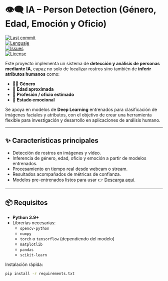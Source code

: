 # 👁️‍🗨️ IA – Person Detection (Género, Edad, Emoción y Oficio)

[![Last commit](https://img.shields.io/github/last-commit/InfiniteVoid-lab/IA-PersonDetection?logo=git&color=0EA5E9)](https://github.com/InfiniteVoid-lab/IA-PersonDetection/commits)  
[![Lenguaje](https://img.shields.io/github/languages/top/InfiniteVoid-lab/IA-PersonDetection?logo=python&label=python&color=3776AB)](./)  
[![Issues](https://img.shields.io/github/issues/InfiniteVoid-lab/IA-PersonDetection?color=22C55E)](https://github.com/InfiniteVoid-lab/IA-PersonDetection/issues)  
[![License](https://img.shields.io/badge/license-MIT-10B981.svg)](#licencia)  

Este proyecto implementa un sistema de **detección y análisis de personas mediante IA**, capaz no solo de localizar rostros sino también de **inferir atributos humanos** como:  

- 👩‍🦱 **Género**  
- 🎂 **Edad aproximada**  
- 💼 **Profesión / oficio estimado**  
- 🙂 **Estado emocional**  

Se apoya en modelos de **Deep Learning** entrenados para clasificación de imágenes faciales y atributos, con el objetivo de crear una herramienta flexible para investigación y desarrollo en aplicaciones de análisis humano.  

---

## ✨ Características principales
- Detección de rostros en imágenes y vídeo.  
- Inferencia de género, edad, oficio y emoción a partir de modelos entrenados.  
- Procesamiento en tiempo real desde webcam o stream.  
- Resultados acompañados de métricas de confianza.  
- Modelos pre-entrenados listos para usar 👉 [Descarga aquí](https://drive.google.com/drive/folders/1wJI4dPS-6Le3Iv6YCiRT-P1O0xuLDsKg?usp=sharing).  

---

## 📦 Requisitos
- **Python 3.9+**  
- Librerías necesarias:  
  - `opencv-python`  
  - `numpy`  
  - `torch` o `tensorflow` (dependiendo del modelo)  
  - `matplotlib`  
  - `pandas`  
  - `scikit-learn`  

Instalación rápida:
```bash
pip install -r requirements.txt

